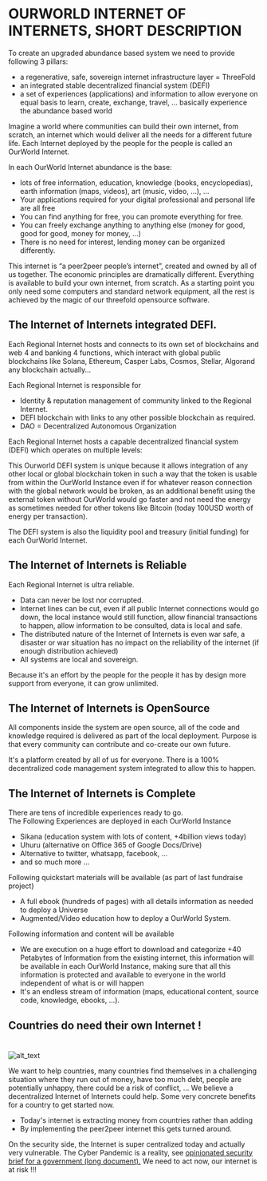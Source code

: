
# OURWORLD INTERNET OF INTERNETS, SHORT DESCRIPTION

To create an upgraded abundance based system we need to provide following 3 pillars:



* a regenerative, safe, sovereign internet infrastructure layer = ThreeFold
* an integrated stable decentralized financial system (DEFI) 
* a set of experiences (applications) and information to allow everyone on equal basis to learn, create, exchange, travel, … basically experience the abundance based world

Imagine a world where communities can build their own internet, from scratch, an internet which would deliver all the needs for a different future life. Each Internet deployed by the people for the people is called an OurWorld Internet.

In each OurWorld Internet abundance is the base:



* lots of free information, education, knowledge (books, encyclopedias), earth information (maps, videos), art (music, video, …), …
* Your applications required for your digital professional and personal life are all free
* You can find anything for free, you can promote everything for free.
* You can freely exchange anything to anything else (money for good, good for good, money for money, …)
* There is no need for interest, lending money can be organized differently.

This internet is “a peer2peer people’s internet”, created and owned by all of us together. The economic principles are dramatically different. Everything is available to build your own internet, from scratch. As a starting point you only need some computers and standard network equipment, all the rest is achieved by the magic of our threefold opensource software.


## 


## The Internet of Internets integrated DEFI.

Each Regional Internet hosts and connects to its own set of blockchains and web 4 and banking 4 functions, which interact with global public blockchains like Solana, Ethereum, Casper Labs, Cosmos, Stellar, Algorand any blockchain actually… 

Each Regional Internet is responsible for



* Identity & reputation management of community linked to the Regional Internet.
* DEFI blockchain with links to any other possible blockchain as required.
* DAO = Decentralized Autonomous Organization 

Each Regional Internet hosts a capable decentralized financial system (DEFI) which operates on multiple levels:

This Ourworld DEFI system is unique because it allows integration of any other local or global blockchain token in such a way that the token is usable from within the OurWorld Instance even if for whatever reason connection with the global network would be broken, as an additional benefit using the external token without OurWorld would go faster and not need the energy as sometimes needed for other tokens like Bitcoin (today 100USD worth of energy per transaction).

The DEFI system is also the liquidity pool and treasury (initial funding) for each OurWorld Internet.


## The Internet of Internets is Reliable

Each Regional Internet is ultra reliable.



* Data can never be lost nor corrupted.
* Internet lines can be cut, even if all public Internet connections would go down, the local instance would still function, allow financial transactions to happen, allow information to be consulted, data is local and safe.
* The distributed nature of the Internet of Internets is even war safe, a disaster or war situation has no impact on the reliability of the internet (if enough distribution achieved)
* All systems are local and sovereign.

Because it's an effort by the people for the people it has by design more support from everyone, it can grow unlimited.  


## The Internet of Internets is OpenSource

All components inside the system are open source, all of the code and knowledge required is delivered as part of the local deployment. Purpose is that every community can contribute and co-create our own future.

It's a platform created by all of us for everyone. There is a 100% decentralized code management system integrated to allow this to happen.


## The Internet of Internets is Complete

There are tens of incredible experiences ready to go. \
The Following Experiences are deployed in each OurWorld Instance



* Sikana (education system with lots of content, +4billion views today)
* Uhuru (alternative on Office 365 of Google Docs/Drive)
* Alternative to twitter, whatsapp, facebook, … 
* and so much more …

Following quickstart materials will be available (as part of last fundraise project)



* A full ebook (hundreds of pages) with all details information as needed to deploy a Universe
* Augmented/Video education how to deploy a OurWorld System.

Following information and content will be available 



* We are execution on a huge effort to download and categorize +40 Petabytes of Information from the existing internet, this information will be available in each OurWorld Instance, making sure that all this information is protected and available to everyone in the world independent of what is or will happen
* It's an endless stream of information (maps, educational content, source code, knowledge, ebooks, …).


## Countries do need their own Internet !


# 



![alt_text](img/image7.png "image_tooltip")


We want to help countries, many countries find themselves in a challenging situation where they run out of money, have too much debt, people are potentially unhappy, there could be a risk of conflict, … We believe a decentralized Internet of Internets could help. Some very concrete benefits for a country to get started now.



* Today's internet is extracting money from countries rather than adding
* By implementing the peer2peer internet this gets turned around.

On the security side, the Internet is super centralized today and actually very vulnerable. The Cyber Pandemic is a reality, see [opinionated security brief for a government (long document).](https://docsend.com/view/amg5jnmcwaejehju) We need to act now, our internet is at risk !!!

